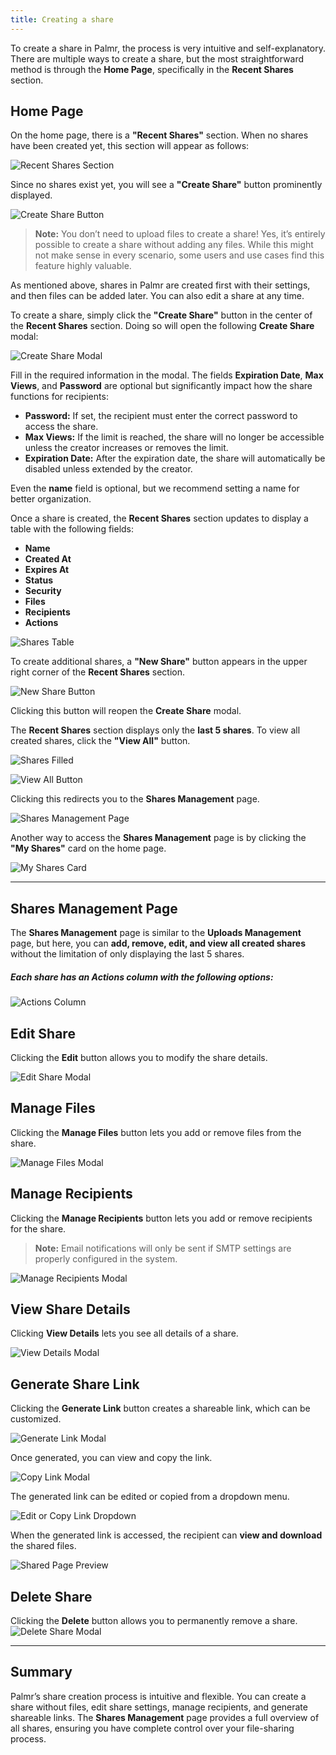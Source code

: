 ```yaml
---
title: Creating a share
---
```


To create a share in Palmr, the process is very intuitive and self-explanatory. There are multiple ways to create a share, but the most straightforward method is through the **Home Page**, specifically in the **Recent Shares** section.

## Home Page

On the home page, there is a **"Recent Shares"** section. When no shares have been created yet, this section will appear as follows:

![Recent Shares Section](/assets/v1/main/shares/share-section.png)

Since no shares exist yet, you will see a **"Create Share"** button prominently displayed.

![Create Share Button](/assets/v1/main/shares/create-first-share.png)

> **Note:** You don’t need to upload files to create a share! Yes, it’s entirely possible to create a share without adding any files. While this might not make sense in every scenario, some users and use cases find this feature highly valuable.

As mentioned above, shares in Palmr are created first with their settings, and then files can be added later. You can also edit a share at any time.

To create a share, simply click the **"Create Share"** button in the center of the **Recent Shares** section. Doing so will open the following **Create Share** modal:

![Create Share Modal](/assets/v1/main/shares/create-share-modal.png)

Fill in the required information in the modal. The fields **Expiration Date**, **Max Views**, and **Password** are optional but significantly impact how the share functions for recipients:
- **Password:** If set, the recipient must enter the correct password to access the share.
- **Max Views:** If the limit is reached, the share will no longer be accessible unless the creator increases or removes the limit.
- **Expiration Date:** After the expiration date, the share will automatically be disabled unless extended by the creator.

Even the **name** field is optional, but we recommend setting a name for better organization.

Once a share is created, the **Recent Shares** section updates to display a table with the following fields:

- **Name**
- **Created At**
- **Expires At**
- **Status**
- **Security**
- **Files**
- **Recipients**
- **Actions**

![Shares Table](/assets/v1/main/shares/shares-table.png)

To create additional shares, a **"New Share"** button appears in the upper right corner of the **Recent Shares** section.

![New Share Button](/assets/v1/main/shares/new-share-btn.png)

Clicking this button will reopen the **Create Share** modal.

The **Recent Shares** section displays only the **last 5 shares**. To view all created shares, click the **"View All"** button.

![Shares Filled](/assets/v1/main/shares/recent-shares-filled.png)

![View All Button](/assets/v1/main/shares/view-all-button.png)

Clicking this redirects you to the **Shares Management** page.

![Shares Management Page](/assets/v1/main/shares/my-shares-page.png)

Another way to access the **Shares Management** page is by clicking the **"My Shares"** card on the home page.

![My Shares Card](/assets/v1/main/shares/my-shares-card.png)

---

## Shares Management Page

The **Shares Management** page is similar to the **Uploads Management** page, but here, you can **add, remove, edit, and view all created shares** without the limitation of only displaying the last 5 shares.

##### Each share has an **Actions** column with the following options:

![Actions Column](/assets/v1/main/shares/actions-column.png)

## Edit Share

Clicking the **Edit** button allows you to modify the share details.

![Edit Share Modal](/assets/v1/main/shares/edit-share-modal.png)

## Manage Files

Clicking the **Manage Files** button lets you add or remove files from the share.

![Manage Files Modal](/assets/v1/main/shares/manage-files-modal.png)

## Manage Recipients

Clicking the **Manage Recipients** button lets you add or remove recipients for the share.

> **Note:** Email notifications will only be sent if SMTP settings are properly configured in the system.

![Manage Recipients Modal](/assets/v1/main/shares/manage-recipients-modal.png)

## View Share Details

Clicking **View Details** lets you see all details of a share.

![View Details Modal](/assets/v1/main/shares/share-details-modal.png)

## Generate Share Link

Clicking the **Generate Link** button creates a shareable link, which can be customized.

![Generate Link Modal](/assets/v1/main/shares/generate-share-link-modal.png)

Once generated, you can view and copy the link.

![Copy Link Modal](/assets/v1/main/shares/copy-link-modal.png)

The generated link can be edited or copied from a dropdown menu.

![Edit or Copy Link Dropdown](/assets/v1/main/shares/dropdown-with-copy.png)

When the generated link is accessed, the recipient can **view and download** the shared files.

![Shared Page Preview](/assets/v1/main/shares/share-screen.png)

## Delete Share

Clicking the **Delete** button allows you to permanently remove a share.
![Delete Share Modal](/assets/v1/main/shares/delete-share-modal.png)

---

## Summary

Palmr’s share creation process is intuitive and flexible. You can create a share without files, edit share settings, manage recipients, and generate shareable links. The **Shares Management** page provides a full overview of all shares, ensuring you have complete control over your file-sharing process.
